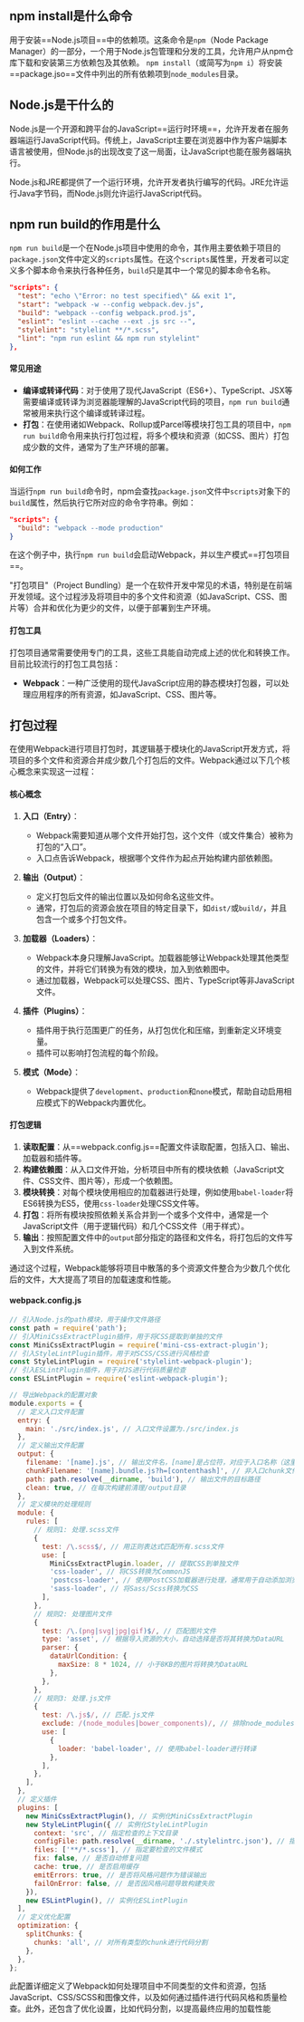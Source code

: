 ## npm install是什么命令
用于安装==Node.js项目==中的依赖项。这条命令是`npm`（Node Package Manager）的一部分，一个用于Node.js包管理和分发的工具，允许用户从npm仓库下载和安装第三方依赖包及其依赖。
`npm install`（或简写为`npm i`）将安装==package.jso==文件中列出的所有依赖项到`node_modules`目录。
## Node.js是干什么的
Node.js是一个开源和跨平台的JavaScript==运行时环境==，允许开发者在服务器端运行JavaScript代码。传统上，JavaScript主要在浏览器中作为客户端脚本语言被使用，但Node.js的出现改变了这一局面，让JavaScript也能在服务器端执行。

Node.js和JRE都提供了一个运行环境，允许开发者执行编写的代码。JRE允许运行Java字节码，而Node.js则允许运行JavaScript代码。
## npm run build的作用是什么
`npm run build`是一个在Node.js项目中使用的命令，其作用主要依赖于项目的`package.json`文件中定义的`scripts`属性。在这个`scripts`属性里，开发者可以定义多个脚本命令来执行各种任务，`build`只是其中一个常见的脚本命令名称。
```json
"scripts": {  
  "test": "echo \"Error: no test specified\" && exit 1",  
  "start": "webpack -w --config webpack.dev.js",  
  "build": "webpack --config webpack.prod.js",  
  "eslint": "eslint --cache --ext .js src --",  
  "stylelint": "stylelint **/*.scss",  
  "lint": "npm run eslint && npm run stylelint"  
},
```
#### 常见用途
- **编译或转译代码**：对于使用了现代JavaScript（ES6+）、TypeScript、JSX等需要编译或转译为浏览器能理解的JavaScript代码的项目，`npm run build`通常被用来执行这个编译或转译过程。
- **打包**：在使用诸如Webpack、Rollup或Parcel等模块打包工具的项目中，`npm run build`命令用来执行打包过程，将多个模块和资源（如CSS、图片）打包成少数的文件，通常为了生产环境的部署。
#### 如何工作
当运行`npm run build`命令时，npm会查找`package.json`文件中`scripts`对象下的`build`属性，然后执行它所对应的命令字符串。例如：
```json
"scripts": {
  "build": "webpack --mode production"
}
```
在这个例子中，执行`npm run build`会启动Webpack，并以生产模式==打包项目==。

"打包项目"（Project Bundling）是一个在软件开发中常见的术语，特别是在前端开发领域。这个过程涉及将项目中的多个文件和资源（如JavaScript、CSS、图片等）合并和优化为更少的文件，以便于部署到生产环境。
#### 打包工具
打包项目通常需要使用专门的工具，这些工具能自动完成上述的优化和转换工作。目前比较流行的打包工具包括：
- **Webpack**：一种广泛使用的现代JavaScript应用的静态模块打包器，可以处理应用程序的所有资源，如JavaScript、CSS、图片等。
## 打包过程
在使用Webpack进行项目打包时，其逻辑基于模块化的JavaScript开发方式，将项目的多个文件和资源合并成少数几个打包后的文件。Webpack通过以下几个核心概念来实现这一过程：
#### 核心概念
1. **入口（Entry）**：
   - Webpack需要知道从哪个文件开始打包，这个文件（或文件集合）被称为打包的“入口”。
   - 入口点告诉Webpack，根据哪个文件作为起点开始构建内部依赖图。

2. **输出（Output）**：
   - 定义打包后文件的输出位置以及如何命名这些文件。
   - 通常，打包后的资源会放在项目的特定目录下，如`dist/`或`build/`，并且包含一个或多个打包文件。

3. **加载器（Loaders）**：
   - Webpack本身只理解JavaScript。加载器能够让Webpack处理其他类型的文件，并将它们转换为有效的模块，加入到依赖图中。
   - 通过加载器，Webpack可以处理CSS、图片、TypeScript等非JavaScript文件。

4. **插件（Plugins）**：
   - 插件用于执行范围更广的任务，从打包优化和压缩，到重新定义环境变量。
   - 插件可以影响打包流程的每个阶段。

5. **模式（Mode）**：
   - Webpack提供了`development`、`production`和`none`模式，帮助自动启用相应模式下的Webpack内置优化。
#### 打包逻辑
1. **读取配置**：从==webpack.config.js==配置文件读取配置，包括入口、输出、加载器和插件等。
2. **构建依赖图**：从入口文件开始，分析项目中所有的模块依赖（JavaScript文件、CSS文件、图片等），形成一个依赖图。
3. **模块转换**：对每个模块使用相应的加载器进行处理，例如使用`babel-loader`将ES6转换为ES5，使用`css-loader`处理CSS文件等。
4. **打包**：将所有模块按照依赖关系合并到一个或多个文件中，通常是一个JavaScript文件（用于逻辑代码）和几个CSS文件（用于样式）。
5. **输出**：按照配置文件中的`output`部分指定的路径和文件名，将打包后的文件写入到文件系统。

通过这个过程，Webpack能够将项目中散落的多个资源文件整合为少数几个优化后的文件，大大提高了项目的加载速度和性能。
#### webpack.config.js
```javascript
// 引入Node.js的path模块，用于操作文件路径
const path = require('path');
// 引入MiniCssExtractPlugin插件，用于将CSS提取到单独的文件
const MiniCssExtractPlugin = require('mini-css-extract-plugin');
// 引入StyleLintPlugin插件，用于对SCSS/CSS进行风格检查
const StyleLintPlugin = require('stylelint-webpack-plugin');
// 引入ESLintPlugin插件，用于对JS进行代码质量检查
const ESLintPlugin = require('eslint-webpack-plugin');

// 导出Webpack的配置对象
module.exports = {
  // 定义入口文件配置
  entry: {
    main: './src/index.js', // 入口文件设置为./src/index.js
  },
  // 定义输出文件配置
  output: {
    filename: '[name].js', // 输出文件名，[name]是占位符，对应于入口名称（这里是"main"）
    chunkFilename: '[name].bundle.js?h=[contenthash]', // 非入口chunk文件的命名规则
    path: path.resolve(__dirname, 'build'), // 输出文件的目标路径
    clean: true, // 在每次构建前清理/output目录
  },
  // 定义模块的处理规则
  module: {
    rules: [
      // 规则1: 处理.scss文件
      {
        test: /\.scss$/, // 用正则表达式匹配所有.scss文件
        use: [
          MiniCssExtractPlugin.loader, // 提取CSS到单独文件
          'css-loader', // 将CSS转换为CommonJS
          'postcss-loader', // 使用PostCSS加载器进行处理，通常用于自动添加浏览器前缀
          'sass-loader', // 将Sass/Scss转换为CSS
        ],
      },
      // 规则2: 处理图片文件
      {
        test: /\.(png|svg|jpg|gif)$/, // 匹配图片文件
        type: 'asset', // 根据导入资源的大小，自动选择是否将其转换为DataURL
        parser: {
          dataUrlCondition: {
            maxSize: 8 * 1024, // 小于8KB的图片将转换为DataURL
          },
        },
      },
      // 规则3: 处理.js文件
      {
        test: /\.js$/, // 匹配.js文件
        exclude: /(node_modules|bower_components)/, // 排除node_modules和bower_components目录
        use: [
          {
            loader: 'babel-loader', // 使用babel-loader进行转译
          },
        ],
      },
    ],
  },
  // 定义插件
  plugins: [
    new MiniCssExtractPlugin(), // 实例化MiniCssExtractPlugin
    new StyleLintPlugin({ // 实例化StyleLintPlugin
      context: 'src', // 指定检查的上下文目录
      configFile: path.resolve(__dirname, './.stylelintrc.json'), // 指定风格检查的配置文件
      files: ['**/*.scss'], // 指定要检查的文件模式
      fix: false, // 是否自动修复问题
      cache: true, // 是否启用缓存
      emitErrors: true, // 是否将风格问题作为错误输出
      failOnError: false, // 是否因风格问题导致构建失败
    }),
    new ESLintPlugin(), // 实例化ESLintPlugin
  ],
  // 定义优化配置
  optimization: {
    splitChunks: {
      chunks: 'all', // 对所有类型的chunk进行代码分割
    },
  },
};
```
此配置详细定义了Webpack如何处理项目中不同类型的文件和资源，包括JavaScript、CSS/SCSS和图像文件，以及如何通过插件进行代码风格和质量检查。此外，还包含了优化设置，比如代码分割，以提高最终应用的加载性能